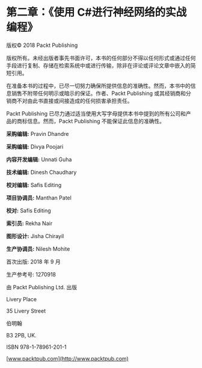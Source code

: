 # 第二章：《使用 C#进行神经网络的实战编程》

版权© 2018 Packt Publishing

版权所有。未经出版者事先书面许可，本书的任何部分不得以任何形式或通过任何手段进行复制、存储在检索系统中或进行传输，除非在评论或评论文章中嵌入的简短引用。 

在准备本书的过程中，已尽一切努力确保所提供信息的准确性。然而，本书中的信息销售不附带任何明示或暗示的保证。作者、Packt Publishing 或其经销商和分销商不对由此书直接或间接造成的任何损害承担责任。

Packt Publishing 已尽力通过适当使用大写字母提供本书中提到的所有公司和产品的商标信息。然而，Packt Publishing 不能保证此信息的准确性。

**采购编辑:** Pravin Dhandre

**采购编辑:** Divya Poojari

**内容开发编辑:** Unnati Guha

**技术编辑:** Dinesh Chaudhary

**校对编辑:** Safis Editing

**项目协调员:** Manthan Patel

**校对:** Safis Editing

**索引员:** Rekha Nair

**图形设计:** Jisha Chirayil

**生产协调员:** Nilesh Mohite

首次出版: 2018 年 9 月

生产参考号: 1270918

由 Packt Publishing Ltd. 出版

Livery Place

35 Livery Street

伯明翰

B3 2PB, UK.

ISBN 978-1-78961-201-1

[www.packtpub.com](http://www.packtpub.com)
